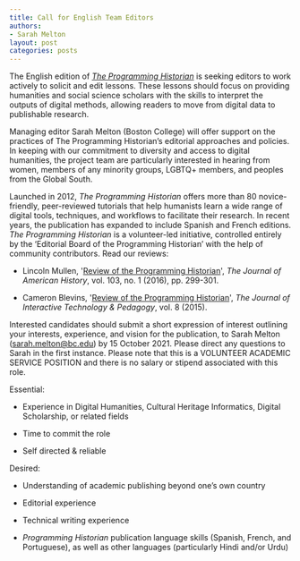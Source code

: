 ```yaml
---
title: Call for English Team Editors
authors:
- Sarah Melton
layout: post
categories: posts
---
```

The English edition of *[The Programming Historian](https://programminghistorian.org/)*  is seeking editors to work actively to solicit and edit lessons. These lessons should focus on providing humanities and social science scholars with the skills to interpret the outputs of digital methods, allowing readers to move from digital data to publishable research.

 Managing editor Sarah Melton (Boston College) will offer support on the practices of The Programming Historian’s editorial approaches and policies. In keeping with our commitment to diversity and access to digital humanities, the project team are particularly interested in hearing from women, members of any minority groups, LGBTQ+ members, and peoples from the Global South.

Launched in 2012, *The Programming Historian* offers more than 80 novice-friendly, peer-reviewed tutorials that help humanists learn a wide range of digital tools, techniques, and workflows to facilitate their research. In recent years, the publication has expanded to include Spanish and French editions. *The Programming Historian* is a volunteer-led initiative, controlled entirely by the ‘Editorial Board of the Programming Historian’ with the help of community contributors. Read our reviews:

-   Lincoln Mullen, '[Review of the Programming Historian](https://academic.oup.com/jah/article-abstract/103/1/299/1751315)', *The Journal of American History*, vol. 103, no. 1 (2016), pp. 299-301.
    
-   Cameron Blevins, '[Review of the Programming Historian](http://jitp.commons.gc.cuny.edu/review-of-the-programming-historian/)', *The Journal of Interactive Technology & Pedagogy*, vol. 8 (2015).
    
Interested candidates should submit a short expression of interest outlining your interests, experience, and vision for the publication, to Sarah Melton (sarah.melton@bc.edu) by 15 October 2021. Please direct any questions to Sarah in the first instance. Please note that this is a VOLUNTEER ACADEMIC SERVICE POSITION and there is no salary or stipend associated with this role.

Essential:

-   Experience in Digital Humanities, Cultural Heritage Informatics, Digital Scholarship, or related fields
    
-   Time to commit the role
    
-   Self directed & reliable
    
Desired:

-   Understanding of academic publishing beyond one’s own country
    
-   Editorial experience
    
-   Technical writing experience
    
-   *Programming Historian* publication language skills (Spanish, French, and Portuguese), as well as other languages (particularly Hindi and/or Urdu)
